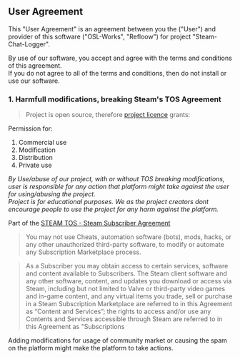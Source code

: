 ## User Agreement

This "User Agreement" is an agreement between you the ("User") and<br>
provider of this software ("OSL-Works", "Refloow") for project "Steam-Chat-Logger".<br> 

By use of our software, you accept and agree with the terms and conditions of this agreement.<br>
If you do not agree to all of the terms and conditions, then do not install or use
our software.


  ### 1. Harmfull modifications, breaking Steam's TOS Agreement
  
> Project is open source, therefore [project licence](https://github.com/OSL-Works/Steam-Chat-Logger/blob/master/LICENSE) grants:

Permission for:
 1. Commercial use
 2. Modification
 3. Distribution
 4. Private use<br>

_By Use/abuse of our project, with or without TOS breaking modifications, <br>
user is responsible for any action that platform might take against the user for using/abusing the project.<br>
Project is for educational purposes. We as the project creators dont encourage people to use the project for any harm against the platform._

Part of the [STEAM TOS - Steam Subscriber Agreement](https://store.steampowered.com/subscriber_agreement/)<br>

> You may not use Cheats, automation software (bots), mods, hacks, or any other unauthorized third-party software, to modify or automate any Subscription Marketplace process.

> As a Subscriber you may obtain access to certain services, software and content available to Subscribers. The Steam client software and any other software, content, and updates you download or access via Steam, including but not limited to Valve or third-party video games and in-game content, and any virtual items you trade, sell or purchase in a Steam Subscription Marketplace are referred to in this Agreement as “Content and Services”; the rights to access and/or use any Contents and Services accessible through Steam are referred to in this Agreement as "Subscriptions

Adding modifications for usage of community market or causing the spam on the platform might make the platform to take actions.
